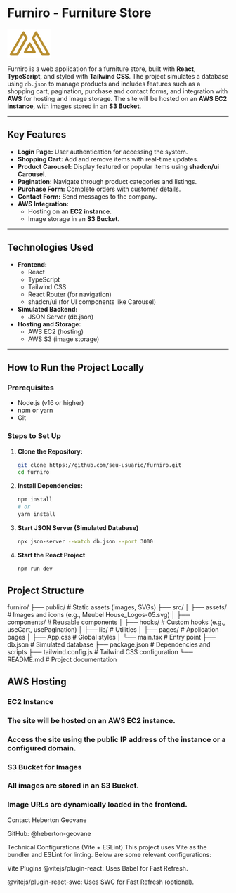 # Furniro - Furniture Store

![Furniro Logo](./src/assets/Meubel%20House_Logos-05.svg) 

Furniro is a web application for a furniture store, built with **React**, **TypeScript**, and styled with **Tailwind CSS**. The project simulates a database using `db.json` to manage products and includes features such as a shopping cart, pagination, purchase and contact forms, and integration with **AWS** for hosting and image storage. The site will be hosted on an **AWS EC2 instance**, with images stored in an **S3 Bucket**.

---

## Key Features

- **Login Page:** User authentication for accessing the system.
- **Shopping Cart:** Add and remove items with real-time updates.
- **Product Carousel:** Display featured or popular items using **shadcn/ui Carousel**.
- **Pagination:** Navigate through product categories and listings.
- **Purchase Form:** Complete orders with customer details.
- **Contact Form:** Send messages to the company.
- **AWS Integration:**
  - Hosting on an **EC2 instance**.
  - Image storage in an **S3 Bucket**.

---

## Technologies Used

- **Frontend:**
  - React
  - TypeScript
  - Tailwind CSS
  - React Router (for navigation)
  - shadcn/ui (for UI components like Carousel)
- **Simulated Backend:**
  - JSON Server (db.json)
- **Hosting and Storage:**
  - AWS EC2 (hosting)
  - AWS S3 (image storage)

---

## How to Run the Project Locally

### Prerequisites

- Node.js (v16 or higher)
- npm or yarn
- Git

### Steps to Set Up

1. **Clone the Repository:**
   ```bash
   git clone https://github.com/seu-usuario/furniro.git
   cd furniro

2. **Install Dependencies:**
    ```bash
    npm install
    # or
    yarn install

3. **Start JSON Server (Simulated Database)**
    ```bash
    npx json-server --watch db.json --port 3000

4. **Start the React Project**
    ```bash
    npm run dev

## Project Structure
furniro/
├── public/               # Static assets (images, SVGs)
├── src/
│   ├── assets/           # Images and icons (e.g., Meubel House_Logos-05.svg)
│   ├── components/       # Reusable components
│   ├── hooks/            # Custom hooks (e.g., useCart, usePagination)
│   ├── lib/              # Utilities
│   ├── pages/            # Application pages
│   ├── App.css           # Global styles
│   └── main.tsx          # Entry point
├── db.json               # Simulated database
├── package.json          # Dependencies and scripts
├── tailwind.config.js    # Tailwind CSS configuration
└── README.md             # Project documentation

## AWS Hosting
### EC2 Instance
### The site will be hosted on an AWS EC2 instance.

### Access the site using the public IP address of the instance or a configured domain.

### S3 Bucket for Images
### All images are stored in an S3 Bucket.

### Image URLs are dynamically loaded in the frontend.

Contact
Heberton Geovane 

GitHub: @heberton-geovane

Technical Configurations (Vite + ESLint)
This project uses Vite as the bundler and ESLint for linting. Below are some relevant configurations:

Vite Plugins
@vitejs/plugin-react: Uses Babel for Fast Refresh.

@vitejs/plugin-react-swc: Uses SWC for Fast Refresh (optional).



